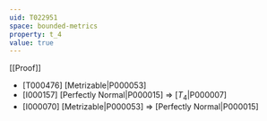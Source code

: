 ```yaml
---
uid: T022951
space: bounded-metrics
property: t_4
value: true
---
```

[[Proof]]

* [T000476] [Metrizable|P000053]
* [I000157] [Perfectly Normal|P000015] => [$T_4$|P000007]
* [I000070] [Metrizable|P000053] => [Perfectly Normal|P000015]

